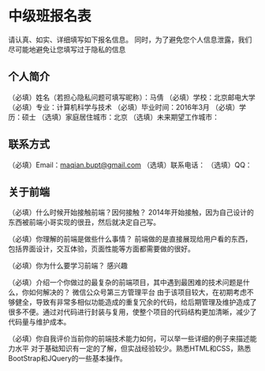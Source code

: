# 中级班报名表

请认真、如实、详细填写如下报名信息。
同时，为了避免您个人信息泄露，我们尽可能地避免让您填写过于隐私的信息

## 个人简介

（必填）姓名（若担心隐私问题可填写昵称）：马倩
（必填）学校：北京邮电大学
（必填）专业：计算机科学与技术
（必填）毕业时间：2016年3月
（必填）学历：硕士
（选填）家庭居住城市：北京
（选填）未来期望工作城市：

## 联系方式

（必填）Email：maqian.bupt@gmail.com
（选填）联系电话：
（选填）QQ：

## 关于前端

（必填）什么时候开始接触前端？因何接触？
	2014年开始接触，因为自己设计的东西被前端小哥实现的很丑，然后就决定自己写。

（必填）你理解的前端是做些什么事情？
	前端做的是直接展现给用户看的东西，包括界面设计，交互体验，页面性能等方面都需要做的很好。

（必填）你为什么要学习前端？
	感兴趣

（必填）介绍一个你做过的最复杂的前端项目，其中遇到最困难的技术问题是什么，你如何解决的？
	微信公众号第三方管理平台
	由于该项目较大，在初期考虑不够健全，导致有非常多相似功能造成的重复冗余的代码，给后期管理及维护造成了很多不便。通过对代码进行封装与复用，使整个项目的代码结构更加清晰，减少了代码量与维护成本。


（必填）你自我评价当前你的前端技术能力如何，可以举一些详细的例子来描述能力水平
	对于基础知识有一定的了解，但实战经验较少。熟悉HTML和CSS，熟悉BootStrap和JQuery的一些基本操作。

